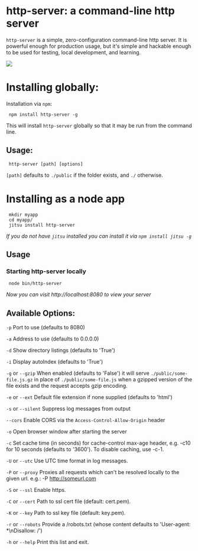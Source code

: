 # http-server: a command-line http server

`http-server` is a simple, zero-configuration command-line http server.  It is powerful enough for production usage, but it's simple and hackable enough to be used for testing, local development, and learning.

![](https://github.com/nodeapps/http-server/raw/master/screenshots/public.png)

# Installing globally:

Installation via `npm`:

     npm install http-server -g

This will install `http-server` globally so that it may be run from the command line.

## Usage:

     http-server [path] [options]

`[path]` defaults to `./public` if the folder exists, and `./` otherwise.

# Installing as a node app

     mkdir myapp
     cd myapp/
     jitsu install http-server

*If you do not have `jitsu` installed you can install it via `npm install jitsu -g`*

## Usage

### Starting http-server locally

     node bin/http-server

*Now you can visit http://localhost:8080 to view your server*

## Available Options:

`-p` Port to use (defaults to 8080)

`-a` Address to use (defaults to 0.0.0.0)

`-d` Show directory listings (defaults to 'True')

`-i` Display autoIndex (defaults to 'True')

`-g` or `--gzip` When enabled (defaults to 'False') it will serve `./public/some-file.js.gz` in place of `./public/some-file.js` when a gzipped version of the file exists and the request accepts gzip encoding.

`-e` or `--ext` Default file extension if none supplied (defaults to 'html')

`-s` or `--silent` Suppress log messages from output

`--cors` Enable CORS via the `Access-Control-Allow-Origin` header

`-o` Open browser window after starting the server

`-c` Set cache time (in seconds) for cache-control max-age header, e.g. -c10 for 10 seconds (defaults to '3600'). To disable caching, use -c-1.

`-U` or `--utc` Use UTC time format in log messages.

`-P` or `--proxy` Proxies all requests which can't be resolved locally to the given url. e.g.: -P http://someurl.com

`-S` or `--ssl` Enable https.

`-C` or `--cert` Path to ssl cert file (default: cert.pem).

`-K` or `--key` Path to ssl key file (default: key.pem).

`-r` or `--robots` Provide a /robots.txt (whose content defaults to 'User-agent: *\nDisallow: /')

`-h` or `--help` Print this list and exit.
